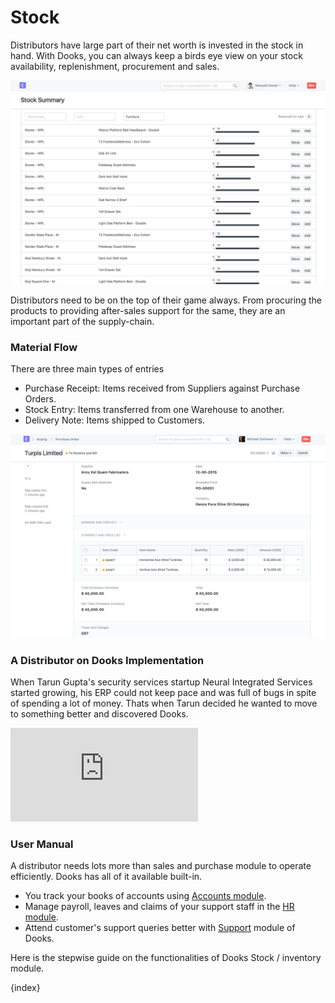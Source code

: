 <!-- add-breadcrumbs -->
# Stock

Distributors have large part of their net worth is invested in the stock in hand. With Dooks, you can always keep a birds eye view on your stock availability, replenishment, procurement and sales.

<img class="screenshot" alt="Dooks Stock" src="./assets/stock-hero.jpg">

Distributors need to be on the top of their game always. From procuring the products to providing after-sales support for the same, they are an important part of the supply-chain.

### Material Flow

There are three main types of entries

  * Purchase Receipt: Items received from Suppliers against Purchase Orders.
  * Stock Entry: Items transferred from one Warehouse to another.
  * Delivery Note: Items shipped to Customers.

<img class="screenshot" alt="Dooks Healthcare" src="./assets/purchase-order-hero.png">

### A Distributor on Dooks Implementation

When Tarun Gupta's security services startup Neural Integrated Services started growing, his ERP could not keep pace and was full of bugs in spite of spending a lot of money. Thats when Tarun decided he wanted to move to something better and discovered Dooks.

<div>
    <div class='embed-container'>
        <iframe src='https://www.youtube.com/embed/7tPifRTfbGo' frameborder='0' allowfullscreen>
        </iframe>
    </div>
</div>

### User Manual

A distributor needs lots more than sales and purchase module to operate efficiently. Dooks has all of it available built-in.

- You track your books of accounts using [Accounts module](/dooks/accounts/).
- Manage payroll, leaves and claims of your support staff in the [HR module](/dooks/human-resources/).
- Attend customer's support queries better with [Support](/dooks/support/) module of Dooks.

Here is the stepwise guide on the functionalities of Dooks Stock / inventory module.

{index}
